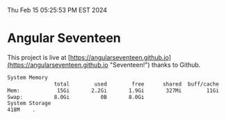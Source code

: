 Thu Feb 15 05:25:53 PM EST 2024

# Angular Seventeen


This project is live at [https://angularseventeen.github.io](https://angularseventeen.github.io "Seventeen!") thanks to Github.

```bash
System Memory
               total        used        free      shared  buff/cache   available
Mem:            15Gi       2.2Gi       1.9Gi       327Mi        11Gi        13Gi
Swap:          8.0Gi          0B       8.0Gi
System Storage
418M	.
```
```bash
